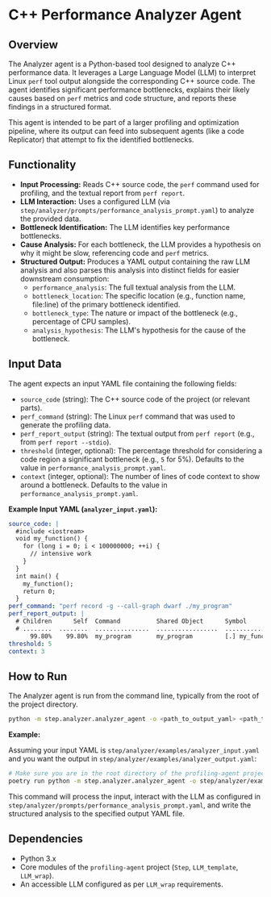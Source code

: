 # C++ Performance Analyzer Agent

## Overview

The Analyzer agent is a Python-based tool designed to analyze C++ performance data. It leverages a Large Language Model (LLM) to interpret Linux `perf` tool output alongside the corresponding C++ source code. The agent identifies significant performance bottlenecks, explains their likely causes based on `perf` metrics and code structure, and reports these findings in a structured format.

This agent is intended to be part of a larger profiling and optimization pipeline, where its output can feed into subsequent agents (like a code Replicator) that attempt to fix the identified bottlenecks.

## Functionality

-   **Input Processing:** Reads C++ source code, the `perf` command used for profiling, and the textual report from `perf report`.
-   **LLM Interaction:** Uses a configured LLM (via `step/analyzer/prompts/performance_analysis_prompt.yaml`) to analyze the provided data.
-   **Bottleneck Identification:** The LLM identifies key performance bottlenecks.
-   **Cause Analysis:** For each bottleneck, the LLM provides a hypothesis on why it might be slow, referencing code and `perf` metrics.
-   **Structured Output:** Produces a YAML output containing the raw LLM analysis and also parses this analysis into distinct fields for easier downstream consumption:
    -   `performance_analysis`: The full textual analysis from the LLM.
    -   `bottleneck_location`: The specific location (e.g., function name, file:line) of the primary bottleneck identified.
    -   `bottleneck_type`: The nature or impact of the bottleneck (e.g., percentage of CPU samples).
    -   `analysis_hypothesis`: The LLM's hypothesis for the cause of the bottleneck.

## Input Data

The agent expects an input YAML file containing the following fields:

-   `source_code` (string): The C++ source code of the project (or relevant parts).
-   `perf_command` (string): The Linux `perf` command that was used to generate the profiling data.
-   `perf_report_output` (string): The textual output from `perf report` (e.g., from `perf report --stdio`).
-   `threshold` (integer, optional): The percentage threshold for considering a code region a significant bottleneck (e.g., `5` for 5%). Defaults to the value in `performance_analysis_prompt.yaml`.
-   `context` (integer, optional): The number of lines of code context to show around a bottleneck. Defaults to the value in `performance_analysis_prompt.yaml`.

**Example Input YAML (`analyzer_input.yaml`):**
```yaml
source_code: |
  #include <iostream>
  void my_function() {
    for (long i = 0; i < 100000000; ++i) {
      // intensive work
    }
  }
  int main() {
    my_function();
    return 0;
  }
perf_command: "perf record -g --call-graph dwarf ./my_program"
perf_report_output: |
  # Children      Self  Command          Shared Object      Symbol
  # ........  ........  ...............  .................  ....................
      99.80%    99.80%  my_program       my_program         [.] my_function
threshold: 5
context: 3
```

## How to Run

The Analyzer agent is run from the command line, typically from the root of the project directory.

```bash
python -m step.analyzer.analyzer_agent -o <path_to_output_yaml> <path_to_input_yaml>
```

**Example:**

Assuming your input YAML is `step/analyzer/examples/analyzer_input.yaml` and you want the output in `step/analyzer/examples/analyzer_output.yaml`:

```bash
# Make sure you are in the root directory of the profiling-agent project
poetry run python -m step.analyzer.analyzer_agent -o step/analyzer/examples/analyzer_output.yaml step/analyzer/examples/analyzer_input.yaml
```

This command will process the input, interact with the LLM as configured in `step/analyzer/prompts/performance_analysis_prompt.yaml`, and write the structured analysis to the specified output YAML file.

## Dependencies

-   Python 3.x
-   Core modules of the `profiling-agent` project (`Step`, `LLM_template`, `LLM_wrap`).
-   An accessible LLM configured as per `LLM_wrap` requirements.
